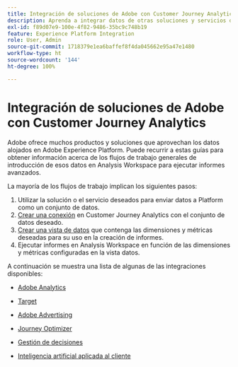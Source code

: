 ```yaml
---
title: Integración de soluciones de Adobe con Customer Journey Analytics
description: Aprenda a integrar datos de otras soluciones y servicios de Adobe.
exl-id: f89d07e9-100e-4f82-9486-35bc9c748b19
feature: Experience Platform Integration
role: User, Admin
source-git-commit: 1718379e1ea6baffef8f4da045662e95a47e1480
workflow-type: ht
source-wordcount: '144'
ht-degree: 100%

---
```


# Integración de soluciones de Adobe con Customer Journey Analytics

Adobe ofrece muchos productos y soluciones que aprovechan los datos alojados en Adobe Experience Platform. Puede recurrir a estas guías para obtener información acerca de los flujos de trabajo generales de introducción de esos datos en Analysis Workspace para ejecutar informes avanzados.

La mayoría de los flujos de trabajo implican los siguientes pasos:

1. Utilizar la solución o el servicio deseados para enviar datos a Platform como un conjunto de datos.
2. [Crear una conexión](/help/connections/create-connection.md) en Customer Journey Analytics con el conjunto de datos deseado.
3. [Crear una vista de datos](/help/data-views/create-dataview.md) que contenga las dimensiones y métricas deseadas para su uso en la creación de informes.
4. Ejecutar informes en Analysis Workspace en función de las dimensiones y métricas configuradas en la vista datos.

A continuación se muestra una lista de algunas de las integraciones disponibles:

* [Adobe Analytics](/help/integrations/aa.md)

* [Target](/help/integrations/at.md)

* [Adobe Advertising](/help/integrations/advertising.md)

* [Journey Optimizer](/help/integrations/ajo.md)

* [Gestión de decisiones](/help/integrations/ajo-od.md)

* [Inteligencia artificial aplicada al cliente](/help/integrations/customer-ai.md)

